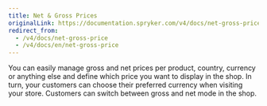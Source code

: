 ```yaml
---
title: Net & Gross Prices
originalLink: https://documentation.spryker.com/v4/docs/net-gross-price
redirect_from:
  - /v4/docs/net-gross-price
  - /v4/docs/en/net-gross-price
---
```


You can easily manage gross and net prices per product, country, currency or anything else and define which price you want to display in the shop. In turn, your customers can choose their preferred currency when visiting your store. Customers can switch between gross and net mode in the shop.

